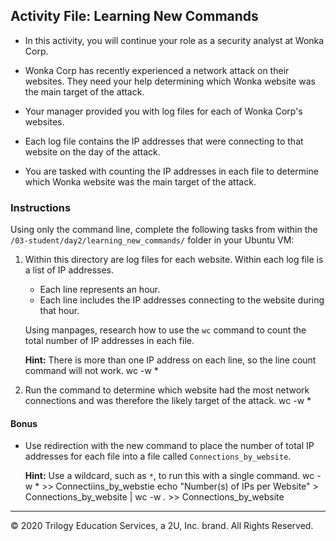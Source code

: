 ## Activity File: Learning New Commands

- In this activity, you will continue your role as a security analyst at Wonka Corp. 

- Wonka Corp has recently experienced a network attack on their websites. They need your help determining which Wonka website was the main target of the attack.

- Your manager provided you with log files for each of Wonka Corp's websites. 

- Each log file contains the IP addresses that were connecting to that website on the day of the attack.

- You are tasked with counting the IP addresses in each file to determine which Wonka website was the main target of the attack.


### Instructions

Using only the command line, complete the following tasks from within the `/03-student/day2/learning_new_commands/` folder in your Ubuntu VM:
  
  1.  Within this directory are log files for each website. Within each log file is a list of IP addresses.  
      - Each line represents an hour.
      - Each line includes the IP addresses connecting to the website during that hour.

       Using manpages, research how to use the `wc` command to count the total number of IP addresses in each file.

      **Hint:** There is more than one IP address on each line, so the line count command will not work.
    wc -w  *
  2.  Run the command to determine which website had the most network connections and was therefore the likely target of the attack. 
  wc -w *
#### Bonus
  
-  Use redirection with the new command to place the number of total IP addresses for each file into a file called `Connections_by_website`.

    **Hint:** Use a wildcard, such as `*`, to run this with a single command.
 wc -w * >> Connectiins_by_webstie
echo "Number(s) of IPs per Website" > Connections_by_website | wc -w *.* >> Connections_by_website
---
© 2020 Trilogy Education Services, a 2U, Inc. brand. All Rights Reserved.
